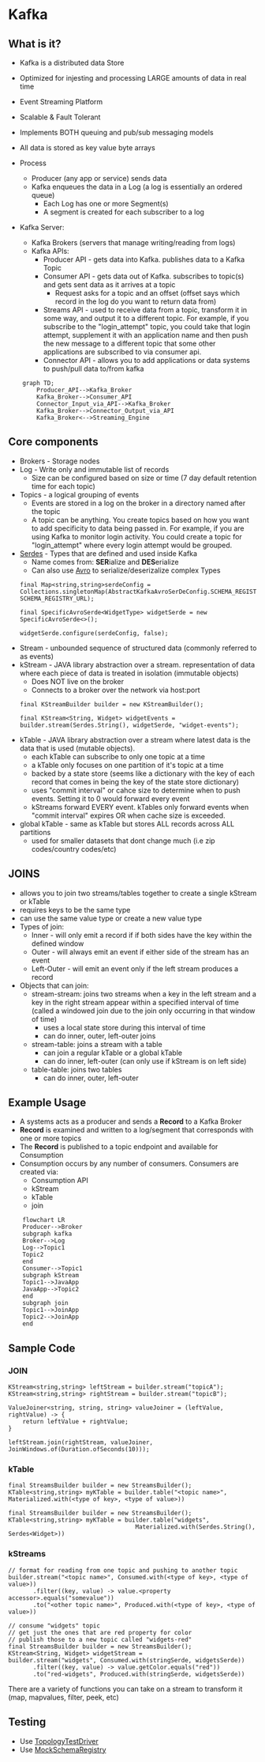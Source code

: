 # Kafka
## What is it? 
* Kafka is a distributed data Store
* Optimized for injesting and processing LARGE amounts of data in real time
* Event Streaming Platform
* Scalable & Fault Tolerant
* Implements BOTH queuing and pub/sub messaging models 
* All data is stored as key value byte arrays
* Process
    * Producer (any app or service) sends data 
    * Kafka enqueues the data in a Log (a log is essentially an ordered queue)
        * Each Log has one or more Segment(s)
        * A segment is created for each subscriber to a log

* Kafka Server: 
    * Kafka Brokers (servers that manage writing/reading from logs)
    * Kafka APIs: 
        * Producer API - gets data into Kafka.  publishes data to a Kafka Topic
        * Consumer API - gets data out of Kafka. subscribes to topic(s) and gets sent data as it arrives at a topic
            * Request asks for a topic and an offset (offset says which record in the log do you want to return data from)
        * Streams API - used to receive data from a topic, transform it in some way, and output it to a different topic.  For example, if you subscribe to the "login_attempt" topic, you could take that login attempt, supplement it with an application name and then push the new message to a different topic that some other applications are subscribed to via consumer api.   
        * Connector API - allows you to add applications or data systems to push/pull data to/from kafka

```mermaid
    graph TD;
        Producer_API-->Kafka_Broker
        Kafka_Broker-->Consumer_API
        Connector_Input_via_API-->Kafka_Broker
        Kafka_Broker-->Connector_Output_via_API
        Kafka_Broker<-->Streaming_Engine
```

## Core components
* Brokers - Storage nodes
* Log - Write only and immutable list of records
    * Size can be configured based on size or time (7 day default retention time for each topic)
* Topics - a logical grouping of events 
    * Events are stored in a log on the broker in a directory named after the topic
    * A topic can be anything.  You create topics based on how you want to add specificity to data being passed in.  For example, if you are using Kafka to monitor login activity.  You could create a topic for "login_attempt" where every login attempt would be grouped. 
* [Serdes](https://kafka.apache.org/30/javadoc/org/apache/kafka/common/serialization/Serdes.html) - Types that are defined and used inside Kafka
    * Name comes from: **SER**ialize and **DES**erialize
    * Can also use [Avro](https://avro.apache.org/docs/current/) to serialize/deserizalize complex Types
    ```
    final Map<string,string>serdeConfig = Collections.singletonMap(AbstractKafkaAvroSerDeConfig.SCHEMA_REGISTRY_URL_CONFIG, SCHEMA_REGISTRY_URL);

    final SpecificAvroSerde<WidgetType> widgetSerde = new SpecificAvroSerde<>();

    widgetSerde.configure(serdeConfig, false);
    ```
* Stream - unbounded sequence of structured data (commonly referred to as events)
* kStream - JAVA library abstraction over a stream.  representation of data where each piece of data is treated in isolation (immutable objects)
    * Does NOT live on the broker
    * Connects to a broker over the network via host:port
    ```
    final KStreamBuilder builder = new KStreamBuilder();
    
    final KStream<String, Widget> widgetEvents = builder.stream(Serdes.String(), widgetSerde, "widget-events");
    ```
* kTable - JAVA library abstraction over a stream where latest data is the data that is used (mutable objects).  
    * each kTable can subscribe to only one topic at a time
    * a kTable only focuses on one partition of it's topic at a time
    * backed by a state store (seems like a dictionary with the key of each record that comes in being the key of the state store dictionary)
    * uses "commit interval" or cahce size to determine when to push events.  Setting it to 0 would forward every event
    * kStreams forward EVERY event.  kTables only forward events when "commit interval" expires OR when cache size is exceeded.
* global kTable - same as kTable but stores ALL records across ALL partitions
    * used for smaller datasets that dont change much (i.e zip codes/country codes/etc)

## JOINS
* allows you to join two streams/tables together to create a single kStream or kTable
* requires keys to be the same type
* can use the same value type or create a new value type
* Types of join: 
    * Inner - will only emit a record if  if both sides have the key within the defined window 
    * Outer - will always emit an event if either side of the stream has an event
    * Left-Outer - will emit an event only if the left stream produces a record
* Objects that can join:
    * stream-stream: joins two streams when a key in the left stream and a key in the right stream appear within a specified interval of time (called a windowed join due to the join only occurring in that window of time)
        * uses a local state store during this interval of time 
        * can do inner, outer, left-outer joins
    * stream-table: joins a stream with a table 
        * can join a regular kTable or a global kTable
        * can do inner, left-outer (can only use if kStream is on left side)
    * table-table: joins two tables
        * can do inner, outer, left-outer

## Example Usage
* A systems acts as a producer and sends a **Record** to a Kafka Broker
* **Record** is examined and written to a log/segment that corresponds with one or more topics
* The **Record** is published to a topic endpoint and available for Consumption
* Consumption occurs by any number of consumers.  Consumers are created via:
    * Consumption API
    * kStream
    * kTable
    * join 
    
```mermaid
    flowchart LR
    Producer-->Broker
    subgraph kafka
    Broker-->Log
    Log-->Topic1
    Topic2
    end
    Consumer-->Topic1
    subgraph kStream
    Topic1-->JavaApp
    JavaApp-->Topic2
    end
    subgraph join
    Topic1-->JoinApp
    Topic2-->JoinApp
    end
```

## Sample Code
### JOIN 
```
KStream<string,string> leftStream = builder.stream("topicA");
KStream<string,string> rightStream = builder.stream("topicB");

ValueJoiner<string, string, string> valueJoiner = (leftValue, rightValue) -> {
    return leftValue + rightValue;
}

leftStream.join(rightStream, valueJoiner, JoinWindows.of(Duration.ofSeconds(10)));
```

### kTable
```
final StreamsBuilder builder = new StreamsBuilder();
KTable<string,string> myKTable = builder.table("<topic name>", Materialized.with(<type of key>, <type of value>))
```

```
final StreamsBuilder builder = new StreamsBuilder();
KTable<string,string> myKTable = builder.table("widgets", 
                                    Materialized.with(Serdes.String(), Serdes<Widget>))
```

### kStreams
```
// format for reading from one topic and pushing to another topic
builder.stream("<topic name>", Consumed.with(<type of key>, <type of value>))
       .filter((key, value) -> value.<property accessor>.equals("somevalue"))
       .to("<other topic name>", Produced.with(<type of key>, <type of value>))
```

```
// consume "widgets" topic
// get just the ones that are red property for color
// publish those to a new topic called "widgets-red"
final StreamsBuilder builder = new StreamsBuilder();
KStream<String, Widget> widgetStream = 
builder.stream("widgets", Consumed.with(stringSerde, widgetsSerde))
       .filter((key, value) -> value.getColor.equals("red"))
       .to("red-widgets", Produced.with(stringSerde, widgetsSerde))
```

There are a variety of functions you can take on a stream to transform it (map, mapvalues, filter, peek, etc)

## Testing
* Use [TopologyTestDriver](https://www.confluent.io/blog/test-kafka-streams-with-topologytestdriver/) 
* Use [MockSchemaRegistry](https://medium.com/bakdata/transparent-schema-registry-for-kafka-streams-6b43a3e7a15c)
